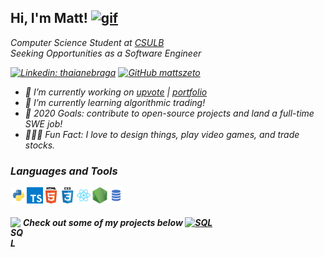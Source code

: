 <h2> Hi, I'm Matt! <a href="https://github.com/mattszeto">
         <img alt="gif" src="https://media.giphy.com/media/ZchkBcB4zKiuG4Y22I/giphy.gif"
         width="29">
      </a></h2>

<p><em>Computer Science Student at <a href="https://www.csulb.edu/">CSULB</a> 
<br />Seeking Opportunities as a Software Engineer <em /><p />

[![Linkedin: thaianebraga](https://img.shields.io/badge/-matthewszeto-blue?style=flat-square&logo=Linkedin&logoColor=white&link=https://www.linkedin.com/in/matthewszeto/)](https://www.linkedin.com/in/matthewszeto/)
[![GitHub mattszeto](https://img.shields.io/github/followers/mattszeto?label=follow&style=social)](https://github.com/mattszeto)

- 🔭 I’m currently working on [upvote](https://github.com/mattszeto/upvote) | [portfolio](https://matthewszeto.com/)
- 🌱 I’m currently learning algorithmic trading!
- 🥅 2020 Goals: contribute to open-source projects and land a full-time SWE job!
- 🧙🏽‍♂️ Fun Fact: I love to design things, play video games, and trade stocks.

### Languages and Tools

[<img align="left" alt="Python" width="26px" src="https://raw.githubusercontent.com/github/explore/80688e429a7d4ef2fca1e82350fe8e3517d3494d/topics/python/python.png" />](https://docs.python.org/3/)
[<img align="left" alt="TS" width="26px" src="https://raw.githubusercontent.com/github/explore/80688e429a7d4ef2fca1e82350fe8e3517d3494d/topics/typescript/typescript.png" />](https://www.typescriptlang.org/docs/)
[<img align="left" alt="HTML5" width="26px" src="https://raw.githubusercontent.com/github/explore/80688e429a7d4ef2fca1e82350fe8e3517d3494d/topics/html/html.png" />](https://devdocs.io/html/)
[<img align="left" alt="CSS3" width="26px" src="https://raw.githubusercontent.com/github/explore/80688e429a7d4ef2fca1e82350fe8e3517d3494d/topics/css/css.png" />](https://devdocs.io/css/)
[<img align="left" alt="React" width="26px" src="https://raw.githubusercontent.com/github/explore/80688e429a7d4ef2fca1e82350fe8e3517d3494d/topics/react/react.png" />](https://reactjs.org/docs/getting-started.html)
[<img align="left" alt="Node.js" width="26px" src="https://raw.githubusercontent.com/github/explore/80688e429a7d4ef2fca1e82350fe8e3517d3494d/topics/nodejs/nodejs.png" />](https://nodejs.org/en/docs/)
[<img align="left" alt="SQL" width="26px" src="https://raw.githubusercontent.com/github/explore/80688e429a7d4ef2fca1e82350fe8e3517d3494d/topics/sql/sql.png" />](https://docs.microsoft.com/en-us/sql/sql-server/?view=sql-server-ver15)

<br />
<br />

<em> <b> Check out some of my projects below <b /> <em />
[<img alt="SQL" width="20px" src="https://static.thenounproject.com/png/89829-200.png" />](https://github.com/mattszeto)
[<img align="left" alt="SQL" width="20px" src="https://static.thenounproject.com/png/89829-200.png" />](https://github.com/mattszeto)
